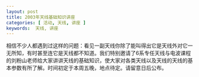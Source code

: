 ```yaml
---
layout: post
title: 2003年天线基础知识讲座
categories: [ 活动, 天线, 讲座 ]
keywords:  天线, 讲座
---
```


相信不少人都遇到过这样的问题：看见一副天线你除了能叫得出它是天线外对它一无所知，有时甚至连它是天线都不知道。我们特别邀请了6系专任天线与电波课程的刘粉山老师给大家讲讲天线的基础知识，使大家对各类天线以及天线的天线的基本参数有所了解。时间初定于本周五晚，地点待定。请留意日后公布。
